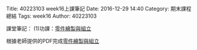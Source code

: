 Title: 40223103 week16上課筆記
Date: 2016-12-29 14:40
Category: 期末課程總結
Tags: week16
Author: 40223103

課堂筆記：
(1)功課：[零件繪製與組立](http://mde.tw/2016fallcadp/blog/2016fall-onshape-jiao-xue.html)

<!-- PELICAN_END_SUMMARY -->

根據老師提供的PDF完成[零件繪製與組立](http://chiamingyen.github.io/kmolab_data/files/ProEMechanism.pdf)
